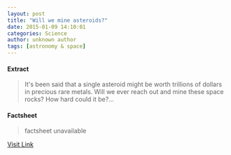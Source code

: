```yaml
---
layout: post
title: "Will we mine asteroids?"
date: 2015-01-09 14:10:01
categories: Science
author: unknown author
tags: [astronomy & space]
---
```



#### Extract
>It's been said that a single asteroid might be worth trillions of dollars in precious rare metals. Will we ever reach out and mine these space rocks? How hard could it be?...

#### Factsheet
>factsheet unavailable

[Visit Link](http://phys.org/news340015726.html)


